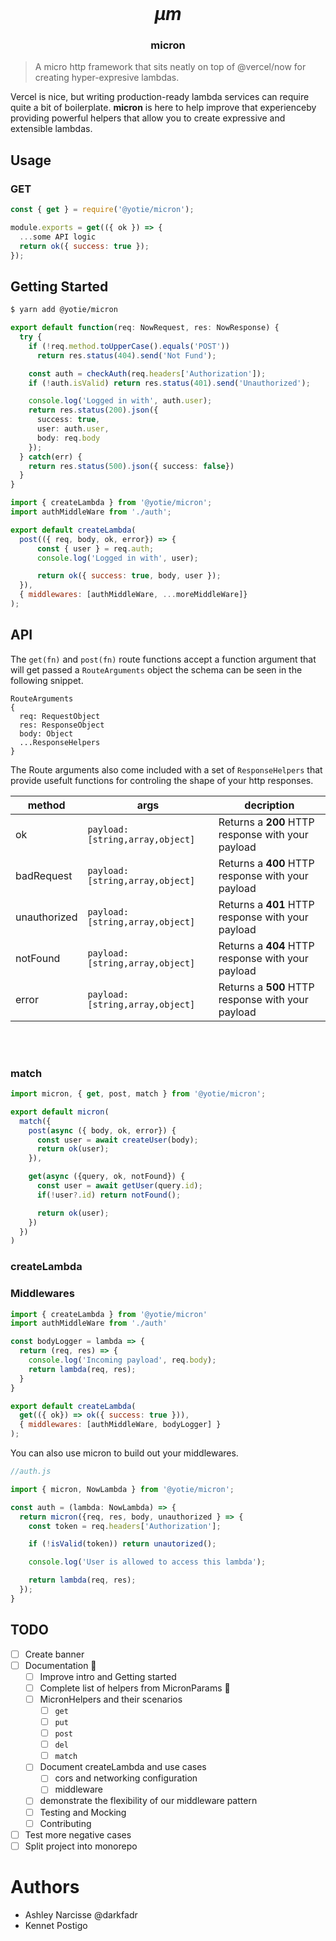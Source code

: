 <br />
<p align="center">
  <!-- <img src="docs/logo.png" alt="Logo" width="250" height="250"> -->

  <h1 align="center">
    <em>μm</em>
  </h1>
  <h3 align="center">micron</h3>

  <p align="center">

> A micro http framework that sits neatly on top of @vercel/now for creating hyper-expresive lambdas.

Vercel is nice, but writing production-ready lambda services can require quite a bit of boilerplate. __micron__ is here to help improve that experienceby providing powerful helpers that allow you to create expressive and extensible lambdas.
  </p>
</p>

## Usage
### GET
```js
const { get } = require('@yotie/micron');

module.exports = get(({ ok }) => {
  ...some API logic
  return ok({ success: true });
});
```

## Getting Started

```sh
$ yarn add @yotie/micron
```

```ts
export default function(req: NowRequest, res: NowResponse) {
  try {
    if (!req.method.toUpperCase().equals('POST'))
      return res.status(404).send('Not Fund');

    const auth = checkAuth(req.headers['Authorization']);
    if (!auth.isValid) return res.status(401).send('Unauthorized');

    console.log('Logged in with', auth.user);
    return res.status(200).json({
      success: true,
      user: auth.user,
      body: req.body
    });
  } catch(err) {
    return res.status(500).json({ success: false})
  }
}
```


```js
import { createLambda } from '@yotie/micron';
import authMiddleWare from './auth';

export default createLambda(
  post(({ req, body, ok, error}) => {
      const { user } = req.auth;
      console.log('Logged in with', user);

      return ok({ success: true, body, user });
  }),
  { middlewares: [authMiddleWare, ...moreMiddleWare]}
);
```


## API
The  `get(fn)` and `post(fn)` route functions accept a function argument that will get passed a `RouteArguments` object the schema can be seen in the following snippet.

```
RouteArguments
{
  req: RequestObject
  res: ResponseObject
  body: Object
  ...ResponseHelpers
}
```

The Route arguments also come included with a set of `ResponseHelpers` that provide usefult functions for controling the shape of your http responses.

|method|args|decription|
|------|----|----------|
|ok | `payload: [string,array,object]` | Returns a __200__ HTTP response with your payload|
|badRequest | `payload: [string,array,object]`| Returns a __400__ HTTP response with your payload|
|unauthorized| `payload: [string,array,object]`| Returns a __401__ HTTP response with your payload|
|notFound |`payload: [string,array,object]`|  Returns a __404__ HTTP response with your payload|
|error| `payload: [string,array,object]`| Returns a __500__ HTTP response with your payload|


<br/>
<br/>

### match

```js
import micron, { get, post, match } from '@yotie/micron';

export default micron(
  match({
    post(async ({ body, ok, error}) {
      const user = await createUser(body);
      return ok(user);
    }),

    get(async ({query, ok, notFound}) {
      const user = await getUser(query.id);
      if(!user?.id) return notFound();

      return ok(user);
    })
  })
)
```



### createLambda




### Middlewares


```js
import { createLambda } from '@yotie/micron'
import authMiddleWare from './auth'

const bodyLogger = lambda => {
  return (req, res) => {
    console.log('Incoming payload', req.body);
    return lambda(req, res);
  }
}

export default createLambda(
  get(({ ok}) => ok({ success: true })),
  { middlewares: [authMiddleWare, bodyLogger] }
);
```

You can also use micron to build out your middlewares.

```js
//auth.js

import { micron, NowLambda } from '@yotie/micron';

const auth = (lambda: NowLambda) => {
  return micron({req, res, body, unauthorized } => {
    const token = req.headers['Authorization'];

    if (!isValid(token)) return unautorized();

    console.log('User is allowed to access this lambda');

    return lambda(req, res);
  });
}

```

## TODO
- [ ] Create banner
- [ ] Documentation 🚧
  - [ ] Improve intro and Getting started
  - [ ] Complete list of helpers from MicronParams 🚧
  - [ ] MicronHelpers and their scenarios
    - [ ] `get`
    - [ ] `put`
    - [ ] `post`
    - [ ] `del`
    - [ ] `match`
  - [ ] Document createLambda and use cases
    - [ ]  cors and networking configuration
    - [ ]  middleware
  - [ ]  demonstrate the flexibility of our middleware pattern
  - [ ]  Testing and Mocking
  - [ ]  Contributing
- [ ] Test more negative cases
- [ ] Split project into monorepo

# Authors
- Ashley Narcisse @darkfadr
- Kennet Postigo
